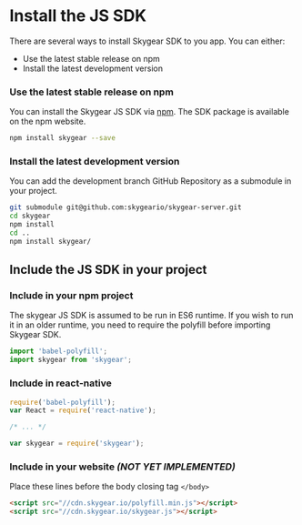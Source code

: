 <a name="install-js-sdk"></a>
# Install the JS SDK

There are several ways to install Skygear SDK to you app. You can either:

* Use the latest stable release on npm
* Install the latest development version

### Use the latest stable release on npm
You can install the Skygear JS SDK via [npm](https://www.npmjs.com/package/skygear). The SDK  package is available on the npm website.


``` bash
npm install skygear --save
```

### Install the latest development version

You can add the development branch GitHub Repository as a submodule in your project.

``` bash
git submodule git@github.com:skygeario/skygear-server.git
cd skygear
npm install
cd ..
npm install skygear/
```

<a name="include-js-sdk"></a>
## Include the JS SDK in your project

### Include in your npm project

The skygear JS SDK is assumed to be run in ES6 runtime. If you wish to run it in an older runtime, you need to require the polyfill before importing Skygear SDK.

``` js
import 'babel-polyfill';
import skygear from 'skygear';
```

### Include in react-native

``` js
require('babel-polyfill');
var React = require('react-native');

/* ... */

var skygear = require('skygear');
```

### Include in your website *(NOT YET IMPLEMENTED)*
Place these lines before the body closing tag `</body>`

``` html
<script src="//cdn.skygear.io/polyfill.min.js"></script>
<script src="//cdn.skygear.io/skygear.js"></script>
```
